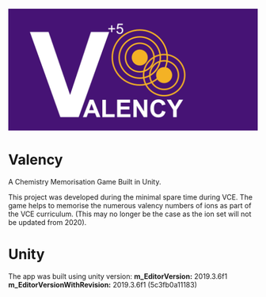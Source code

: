 ![Valency Banner](Assets/Art/ValencyBanner.png)

# Valency
A Chemistry Memorisation Game Built in Unity.

This project was developed during the minimal spare time during VCE.
The game helps to memorise the numerous valency numbers of ions as part of the VCE curriculum. 
(This may no longer be the case as the ion set will not be updated from 2020).

# Unity
The app was built using unity version:
**m_EditorVersion:** 2019.3.6f1
**m_EditorVersionWithRevision:** 2019.3.6f1 (5c3fb0a11183)

